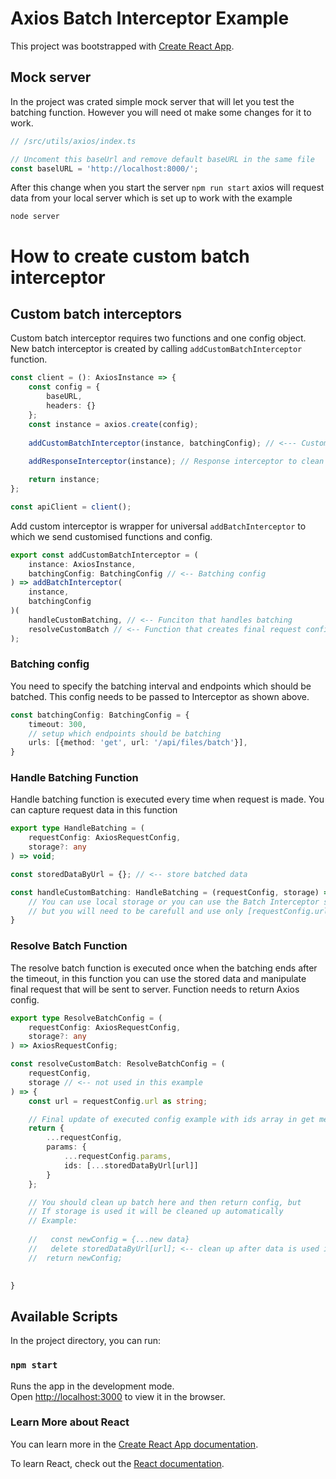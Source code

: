 # Axios Batch Interceptor Example

This project was bootstrapped with [Create React App](https://github.com/facebook/create-react-app).

## Mock server
In the project was crated simple mock server that will let you test the batching function. 
However you will need ot make some changes for it to work.
```ts
// /src/utils/axios/index.ts

// Uncoment this baseUrl and remove default baseURL in the same file
const baselURL = 'http://localhost:8000/';
```
After this change when you start the server `npm run start` axios will request data from your local server which is set 
up to work with the example
```nodejs
node server
```

# How to create custom batch interceptor
## Custom batch interceptors

Custom batch interceptor requires two functions and one config object. New batch interceptor is created by calling
`addCustomBatchInterceptor` function.

```ts
const client = (): AxiosInstance => {
    const config = {
        baseURL,
        headers: {}
    };
    const instance = axios.create(config);
    
    addCustomBatchInterceptor(instance, batchingConfig); // <--- Custom Batching Interceptor
    
    addResponseInterceptor(instance); // Response interceptor to clean up cancellation errors

    return instance;
};

const apiClient = client();
```
Add custom interceptor is wrapper for universal `addBatchInterceptor` to which we send customised functions and config.
```ts
export const addCustomBatchInterceptor = (
    instance: AxiosInstance,
    batchingConfig: BatchingConfig // <-- Batching config
) => addBatchInterceptor(
    instance,
    batchingConfig
)(
    handleCustomBatching, // <-- Funciton that handles batching
    resolveCustomBatch // <-- Function that creates final request config
);
```

### Batching config
You need to specify the batching interval and endpoints which should be batched. 
This config needs to be passed to Interceptor as shown above.
```ts
const batchingConfig: BatchingConfig = {
    timeout: 300,
    // setup which endpoints should be batching
    urls: [{method: 'get', url: '/api/files/batch'}],
}
```

### Handle Batching Function
Handle batching function is executed every time when request is made. You can capture request data in this 
function
```ts
export type HandleBatching = (
    requestConfig: AxiosRequestConfig,
    storage?: any 
) => void;

const storedDataByUrl = {}; // <-- store batched data

const handleCustomBatching: HandleBatching = (requestConfig, storage) => {
    // You can use local storage or you can use the Batch Interceptor storage
    // but you will need to be carefull and use only [requestConfig.url] as key
}
```
### Resolve Batch Function
The resolve batch function is executed once when the batching ends after the timeout, in this function you can use the stored data 
and manipulate final request that will be sent to server. Function needs to return Axios config.
```ts
export type ResolveBatchConfig = (
    requestConfig: AxiosRequestConfig,
    storage?: any
) => AxiosRequestConfig;

const resolveCustomBatch: ResolveBatchConfig = (
    requestConfig,
    storage // <-- not used in this example
) => {
    const url = requestConfig.url as string;

    // Final update of executed config example with ids array in get method
    return {
        ...requestConfig,
        params: {
            ...requestConfig.params,
            ids: [...storedDataByUrl[url]]
        }
    };

    // You should clean up batch here and then return config, but
    // If storage is used it will be cleaned up automatically
    // Example:
    
    //   const newConfig = {...new data}
    //   delete storedDataByUrl[url]; <-- clean up after data is used in new config
    //  return newConfig;
    

}
```
## Available Scripts

In the project directory, you can run:

### `npm start`

Runs the app in the development mode.\
Open [http://localhost:3000](http://localhost:3000) to view it in the browser.

### Learn More about React

You can learn more in the [Create React App documentation](https://facebook.github.io/create-react-app/docs/getting-started).

To learn React, check out the [React documentation](https://reactjs.org/).
